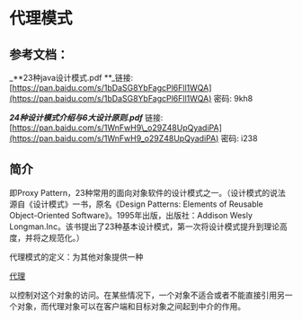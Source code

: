 # 代理模式

## 参考文档：

_**23种java设计模式.pdf   **_链接: [https://pan.baidu.com/s/1bDaSG8YbFagcPl6Fll1WQA](https://pan.baidu.com/s/1bDaSG8YbFagcPl6Fll1WQA) 密码: 9kh8

_**24种设计模式介绍与6大设计原则.pdf**_   链接: [https://pan.baidu.com/s/1WnFwH9\_o29Z48UpQyadiPA](https://pan.baidu.com/s/1WnFwH9_o29Z48UpQyadiPA) 密码: i238

## 简介

即Proxy Pattern，23种常用的面向对象软件的设计模式之一。（设计模式的说法源自《设计模式》一书，原名《Design Patterns: Elements of Reusable Object-Oriented Software》。1995年出版，出版社：Addison Wesly Longman.Inc。该书提出了23种基本设计模式，第一次将设计模式提升到理论高度，并将之规范化。）

代理模式的定义：为其他对象提供一种

[代理](https://baike.baidu.com/item/%E4%BB%A3%E7%90%86)

以控制对这个对象的访问。在某些情况下，一个对象不适合或者不能直接引用另一个对象，而代理对象可以在客户端和目标对象之间起到中介的作用。


